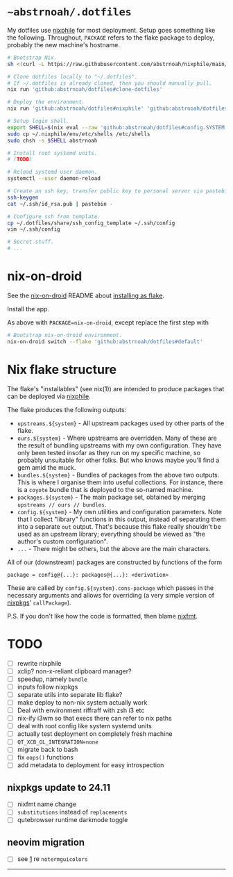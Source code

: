 # `~abstrnoah/.dotfiles`

My dotfiles use [nixphile] for most deployment. Setup goes
something like the following. Throughout, `PACKAGE` refers to the flake package
to deploy, probably the new machine's hostname.

```sh
# Bootstrap Nix.
sh <(curl -L https://raw.githubusercontent.com/abstrnoah/nixphile/main/nixphile)

# Clone dotfiles locally to "~/.dotfiles".
# If ~/.dotfiles is already cloned, then you should manually pull.
nix run 'github:abstrnoah/dotfiles#clone-dotfiles'

# Deploy the environment.
nix run 'github:abstrnoah/dotfiles#nixphile' 'github:abstrnoah/dotfiles#PACKAGE'

# Setup login shell.
export SHELL=$(nix eval --raw 'github:abstrnoah/dotfiles#config.SYSTEM.shell')
sudo cp ~/.nixphile/env/etc/shells /etc/shells
sudo chsh -s $SHELL abstrnoah

# Install root systemd units.
# (TODO)

# Reload systemd user daemon.
systemctl --user daemon-reload

# Create an ssh key, transfer public key to personal server via pastebin.
ssh-keygen
cat ~/.ssh/id_rsa.pub | pastebin -

# Configure ssh from template.
cp ~/.dotfiles/share/ssh_config_template ~/.ssh/config
vim ~/.ssh/config

# Secret stuff.
# ...
```

# nix-on-droid

See the [nix-on-droid] README about [installing as
flake][nix-on-droid-readme-flake].

Install the app.

As above with `PACKAGE=nix-on-droid`, except replace the first step with
```sh
# Bootstrap nix-on-droid environment.
nix-on-droid switch --flake 'github:abstrnoah/dotfiles#default'
```

# Nix flake structure

The flake's "installables" (see nix(1)) are intended to produce packages that
can be deployed via [nixphile].

The flake produces the following outputs:
* `upstreams.${system}` - All upstream packages used by other parts of the
  flake.
* `ours.${system}` - Where upstreams are overridden. Many of these are the
  result of bundling upstreams with my own configuration. They have only been
  tested insofar as they run on my specific machine, so probably unsuitable for
  other folks. But who knows maybe you'll find a gem amid the muck.
* `bundles.${system}` - Bundles of packages from the above two outputs. This is
  where I organise them into useful collections. For instance,
  there is a `coyote` bundle that is deployed to the so-named machine.
* `packages.${system}` - The main package set, obtained by merging `upstreams //
  ours // bundles`.
* `config.${system}` - My own utilities and configuration parameters. Note that
  I collect "library" functions in this output, instead of separating them into
  a separate `out` output. That's because this flake really shouldn't be used as
  an upstream library; everything should be viewed as "the author's custom
  configuration".
* `...` - There might be others, but the above are the main characters.

All of our (downstream) packages are constructed by functions of the form
```
package = config@{...}: packages@{...}: <derivation>
```
These are called by `config.${system}.cons-package` which passes in the
necessary arguments and allows for overriding (a very simple version of
[nixpkgs]' `callPackage`).

P.S. If you don't like how the code is formatted, then blame [nixfmt].

# TODO


* [ ] rewrite nixphile
* [ ] xclip? non-x-reliant clipboard manager?
* [ ] speedup, namely `bundle`
* [ ] inputs follow nixpkgs
* [ ] separate utils into separate lib flake?
* [ ] make deploy to non-nix system actually work
* [ ] Deal with environment riffraff with zsh i3 etc
* [ ] nix-ify i3wm so that execs there can refer to nix paths
* [ ] deal with root config like system systemd units
* [ ] actually test deployment on completely fresh machine
* [ ] `QT_XCB_GL_INTEGRATION=none`
* [ ] migrate back to bash
* [ ] fix `oops()` functions
* [ ] add metadata to deployment for easy introspection

## nixpkgs update to 24.11
* [ ] nixfmt name change
* [ ] `substitutions` instead of `replacements`
* [ ] qutebrowser runtime darkmode toggle

## neovim migration
* [ ] see [1] re `notermguicolors`

---

[nixphile]: https://github.com/abstrnoah/nixphile
[nix-on-droid]: https://github.com/t184256/nix-on-droid
[nix-on-droid-readme-flake]: https://github.com/t184256/nix-on-droid#nix-flakes
[nixpkgs]: https://github.com/NixOS/nixpkgs/
[flake-utils]: https://github.com/numtide/flake-utils/
[nixfmt]: https://github.com/NixOS/nixfmt
[1]: https://stackoverflow.com/questions/78521945/neovim-0-10-colorscheme-changes-affecting-highlighting-in-terminal
